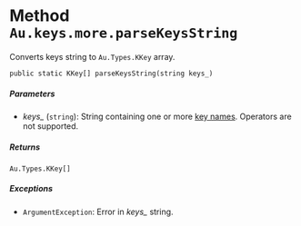 # Method `Au.keys.more.parseKeysString`

Converts keys string to `Au.Types.KKey` array.

```
public static KKey[] parseKeysString(string keys_)
```

##### Parameters

- *keys_*  (`string`):
    String containing one or more [key names](../articles/Key%20names%20and%20operators.html). Operators are not supported.

##### Returns

`Au.Types.KKey[]`

##### Exceptions

- `ArgumentException`:
    Error in *keys_* string.